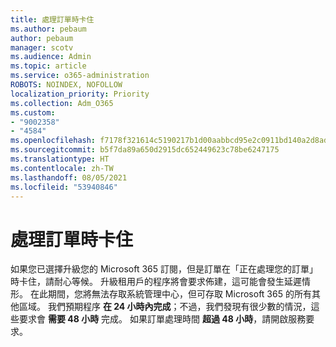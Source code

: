 ```yaml
---
title: 處理訂單時卡住
ms.author: pebaum
author: pebaum
manager: scotv
ms.audience: Admin
ms.topic: article
ms.service: o365-administration
ROBOTS: NOINDEX, NOFOLLOW
localization_priority: Priority
ms.collection: Adm_O365
ms.custom:
- "9002358"
- "4584"
ms.openlocfilehash: f7178f321614c5190217b1d00aabbcd95e2c0911bd140a2d8ad455665ac5b73b
ms.sourcegitcommit: b5f7da89a650d2915dc652449623c78be6247175
ms.translationtype: HT
ms.contentlocale: zh-TW
ms.lasthandoff: 08/05/2021
ms.locfileid: "53940846"
---
```

# <a name="stuck-on-processing-order"></a>處理訂單時卡住

如果您已選擇升級您的 Microsoft 365 訂閱，但是訂單在「正在處理您的訂單」時卡住，請耐心等候。 升級租用戶的程序將會要求佈建，這可能會發生延遲情形。 在此期間，您將無法存取系統管理中心，但可存取 Microsoft 365 的所有其他區域。 我們預期程序 **在 24 小時內完成**；不過，我們發現有很少數的情況，這些要求會 **需要 48 小時** 完成。 如果訂單處理時間 **超過 48 小時**，請開啟服務要求。
